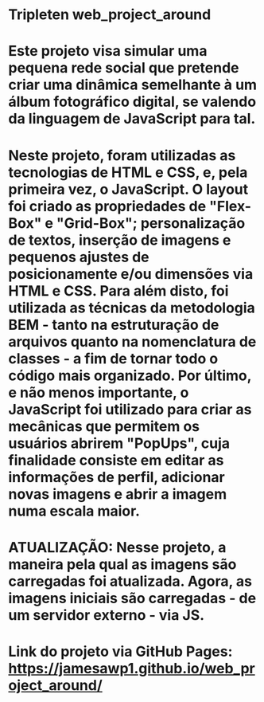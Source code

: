 # Tripleten web_project_around

# Este projeto visa simular uma pequena rede social que pretende criar uma dinâmica semelhante à um álbum fotográfico digital, se valendo da linguagem de JavaScript para tal.

# Neste projeto, foram utilizadas as tecnologias de HTML e CSS, e, pela primeira vez, o JavaScript. O layout foi criado as propriedades de "Flex-Box" e "Grid-Box"; personalização de textos, inserção de imagens e pequenos ajustes de posicionamente e/ou dimensões via HTML e CSS. Para além disto, foi utilizada as técnicas da metodologia BEM - tanto na estruturação de arquivos quanto na nomenclatura de classes - a fim de tornar todo o código mais organizado. Por último, e não menos importante, o JavaScript foi utilizado para criar as mecânicas que permitem os usuários abrirem "PopUps", cuja finalidade consiste em editar as informações de perfil, adicionar novas imagens e abrir a imagem numa escala maior.

# ATUALIZAÇÃO: Nesse projeto, a maneira pela qual as imagens são carregadas foi atualizada. Agora, as imagens iniciais são carregadas - de um servidor externo - via JS.

# Link do projeto via GitHub Pages: https://jamesawp1.github.io/web_project_around/
